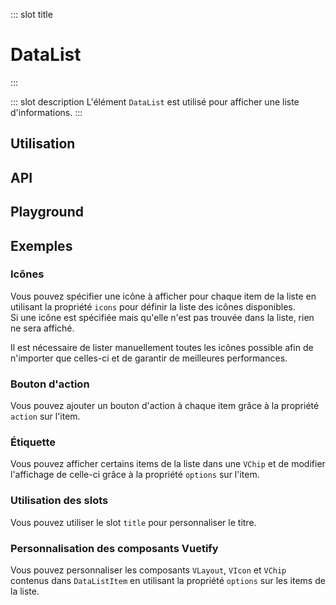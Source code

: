 ::: slot title
# DataList
:::

::: slot description
L'élément `DataList` est utilisé pour afficher une liste d'informations.
:::

## Utilisation

<DocExample
  eager
  file="elements/data-list/examples/data-list"
/>

## API

<DocApi
  :value="['DataList', 'DataListItem', 'DataListLoading']"
  :api="{
    DataList: {
      props: [{
        name: 'items',
        defaultValue: 'undefined',
        type: 'DataListItem[]',
        description: 'La liste des items à afficher.',
        example: '{\n  key: string;\n  value?: string;\n  action?: string;\n  chip?: boolean;\n  icon?: string;\n  options?: Options;\n}'
      },
      {
        name: 'icons',
        defaultValue: 'undefined',
        type: 'DataListIcons',
        description: 'La liste des différentes icônes disponibles pour les items.',
        example: '{\n  [key: string]: string;\n}'
      },
      {
        name: 'list-title',
        type: 'string',
        defaultValue: 'undefined',
        description: 'Le titre de la liste.'
      },
      {
        name: 'title-class',
        type: 'string',
        defaultValue: '\'mb-3 headline\'',
        description: 'Les classes à appliquer sur le titre de la liste.'
      },
      {
        name: 'row',
        type: 'boolean',
        defaultValue: 'false',
        description: 'Affiche les items de la liste horizontalement.'
      },
      {
        name: 'flex',
        type: 'boolean',
        defaultValue: 'false',
        description: 'Affiche les items en ligne avec passage à la ligne lorsqu\'il n\'y a plus de place disponible.'
      },
      {
        name: 'placeholder',
        type: 'string',
        defaultValue: '\'…\'',
        description: 'Le texte à afficher lorsqu\'il n\'y a pas de valeur.'
      },
      {
        name: 'min-width',
        type: 'string',
        defaultValue: 'undefined',
        description: 'La largeur minimum du composant.'
      },
      {
        name: 'item-width',
        type: 'string',
        defaultValue: '\'200px\'',
        description: 'La largeur de chaque item.'
      },
      {
        name: 'loading',
        type: 'boolean',
        defaultValue: 'false',
        description: 'Affiche un état de chargement.'
      },
      {
        name: 'items-number-loading',
        type: 'number',
        defaultValue: '1',
        description: 'Le nombre d\'items à afficher lors du chargement.'
      },
      {
        name: 'heading-loading',
        type: 'boolean',
        defaultValue: 'false',
        description: 'Affiche un squelette pour le titre pendant le chargement.'
      }],
      slots: [{
        name: 'title',
        description: 'Slot pour remplacer le titre par défaut.'
      }],
      events: [{
        name: 'click:item-action',
        description: 'Événement émis lorsque l\'utilisateur clique sur le bouton d\'action d\'un item.',
        value: 'itemIndex: number'
      }]
    },
    DataListItem: {
      props: [{
        name: 'label',
        type: 'string',
        defaultValue: 'undefined',
        description: 'Le label de la valeur.'
      },
      {
        name: 'value',
        type: 'string',
        defaultValue: 'undefined',
        description: 'La valeur à afficher.'
      },
      {
        name: 'action',
        type: 'string',
        defaultValue: 'undefined',
        description: 'Le label du bouton action à afficher.'
      },
      {
        name: 'placeholder',
        type: 'string',
        defaultValue: '\'…\'',
        description: 'Le texte à afficher lorsqu\'il n\'y a pas de valeur.'
      },
      {
        name: 'chip',
        type: 'boolean',
        defaultValue: 'false',
        description: 'Affiche la valeur dans une `VChip`.'
      },
      {
        name: 'icon',
        type: 'string',
        defaultValue: 'undefined',
        description: 'Le nom de l\'icône à afficher.'
      },
      {
        name: 'vuetify-options',
        type: 'Options',
        defaultValue: 'undefined',
        description: 'Personnalisation des composants Vuetify en utilisant la directive `customizable`.'
      }],
      slots: [{
        name: 'icon',
        description: 'Slot pour remplacer l\'icône.'
      },
      {
        name: 'value',
        description: 'Slot pour remplacer le contenu de l\'item.'
      },
      {
        name: 'action',
        description: 'Slot pour remplacer le contenu de l\'action.'
      }],
      events: [{
        name: 'click:action',
        description: 'Événement émis lorsque l\'utilisateur clique sur le bouton d\'action.'
      }]
    },
    DataListLoading: {
      props: [{
        name: 'itemsNumber',
        type: 'number',
        defaultValue: '1',
        description: 'Le nombre d\'items à afficher pendant le chargement.'
      },
      {
        name: 'heading',
        type: 'boolean',
        defaultValue: 'false',
        description: 'Affiche un squelette pour le titre pendant le chargement.'
      },
      {
        name: 'row',
        type: 'boolean',
        defaultValue: 'false',
        description: 'Affiche les items de la liste horizontalement.'
      },
      {
        name: 'flex',
        type: 'boolean',
        defaultValue: 'false',
        description: 'Affiche les items en ligne avec passage à la ligne lorsqu\'il n\'y a plus de place disponible.'
      },
      {
        name: 'width',
        type: 'string',
        defaultValue: '\'200px\'',
        description: 'La largeur de chaque item.'
      }]
    }
  }"
/>

## Playground

<DocExample file="elements/data-list/examples/data-list-playground" />

## Exemples

### Icônes

Vous pouvez spécifier une icône à afficher pour chaque item de la liste en utilisant la propriété `icons` pour définir la liste des icônes disponibles.<br>
Si une icône est spécifiée mais qu'elle n'est pas trouvée dans la liste, rien ne sera affiché.

<DocInfo>

Il est nécessaire de lister manuellement toutes les icônes possible afin de n'importer que celles-ci et de garantir de meilleures performances.

</DocInfo>

<DocExample file="elements/data-list/examples/data-list-icons" />

### Bouton d'action

Vous pouvez ajouter un bouton d'action à chaque item grâce à la propriété `action` sur l'item.

<DocExample file="elements/data-list/examples/data-list-action" />

### Étiquette

Vous pouvez afficher certains items de la liste dans une `VChip` et de modifier l'affichage de celle-ci grâce à la propriété `options` sur l'item.

<DocExample file="elements/data-list/examples/data-list-chip" />

### Utilisation des slots

Vous pouvez utiliser le slot `title` pour personnaliser le titre.

<DocExample file="elements/data-list/examples/data-list-slot" />

### Personnalisation des composants Vuetify

Vous pouvez personnaliser les composants `VLayout`, `VIcon` et `VChip` contenus dans `DataListItem` en utilisant la propriété `options` sur les items de la liste.

<DocExample file="elements/data-list/examples/data-list-options" />
